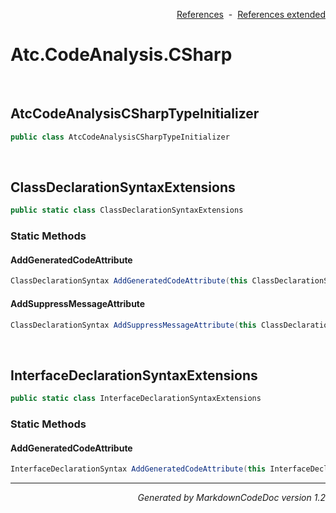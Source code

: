 <div style='text-align: right'>

[References](Index.md)&nbsp;&nbsp;-&nbsp;&nbsp;[References extended](IndexExtended.md)
</div>

# Atc.CodeAnalysis.CSharp

<br />


## AtcCodeAnalysisCSharpTypeInitializer

```csharp
public class AtcCodeAnalysisCSharpTypeInitializer
```


<br />


## ClassDeclarationSyntaxExtensions

```csharp
public static class ClassDeclarationSyntaxExtensions
```

### Static Methods


#### AddGeneratedCodeAttribute

```csharp
ClassDeclarationSyntax AddGeneratedCodeAttribute(this ClassDeclarationSyntax classDeclaration, string toolName, string version)
```
#### AddSuppressMessageAttribute

```csharp
ClassDeclarationSyntax AddSuppressMessageAttribute(this ClassDeclarationSyntax classDeclaration, SuppressMessageAttribute suppressMessage)
```

<br />


## InterfaceDeclarationSyntaxExtensions

```csharp
public static class InterfaceDeclarationSyntaxExtensions
```

### Static Methods


#### AddGeneratedCodeAttribute

```csharp
InterfaceDeclarationSyntax AddGeneratedCodeAttribute(this InterfaceDeclarationSyntax interfaceDeclaration, string toolName, string version)
```
<hr /><div style='text-align: right'><i>Generated by MarkdownCodeDoc version 1.2</i></div>

